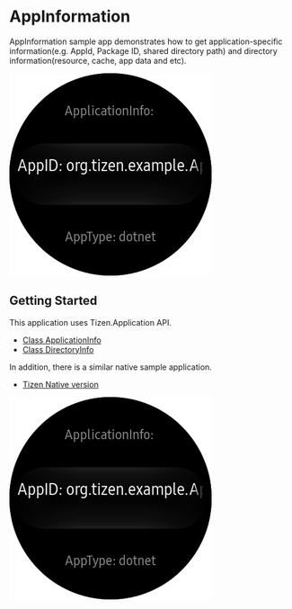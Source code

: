 # AppInformation #

AppInformation sample app demonstrates how to get application-specific information(e.g. AppId, Package ID, shared directory path) and directory information(resource, cache, app data and etc).

![main page](./AppInformation_Snapshot.png)

## Getting Started
This application uses Tizen.Application API.

* [Class ApplicationInfo](https://developer.tizen.org/dev-guide/csapi/api/Tizen.Applications.ApplicationInfo.html)
* [Class DirectoryInfo](https://developer.tizen.org/dev-guide/csapi/api/Tizen.Applications.DirectoryInfo.html)

In addition, there is a similar native sample application.
- [Tizen Native version](https://developer.tizen.org/development/sample/native/AppFW/App-common)

![main page](./AppInformation_Snapshot.png)


